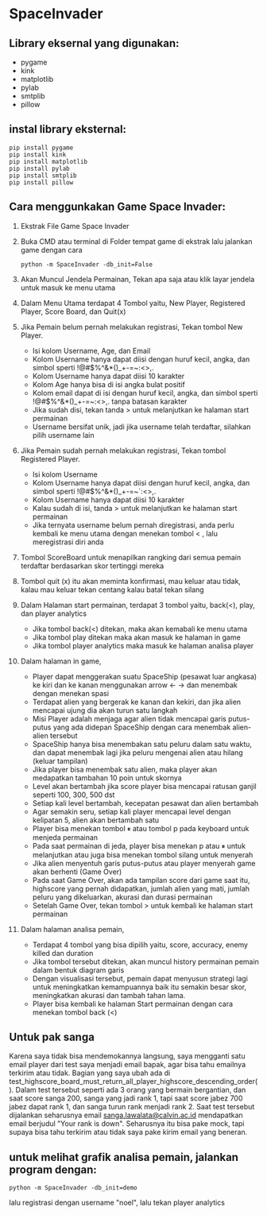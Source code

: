 # SpaceInvader

## Library eksernal yang digunakan:
* pygame
* kink
* matplotlib
* pylab
* smtplib
* pillow

## instal library eksternal:
```
pip install pygame
pip install kink
pip install matplotlib
pip install pylab
pip install smtplib
pip install pillow
```

## Cara menggunkakan Game Space Invader:
1. Ekstrak File Game Space Invader
2. Buka CMD atau terminal di Folder tempat game di ekstrak lalu jalankan game dengan cara 

    ```
    python -m SpaceInvader -db_init=False
    ```
  
5. Akan Muncul Jendela Permainan, Tekan apa saja atau klik layar jendela untuk masuk ke menu utama
6. Dalam Menu Utama terdapat 4 Tombol yaitu, New Player, Registered Player, Score Board, dan Quit(x)
7. Jika Pemain belum pernah melakukan registrasi, Tekan tombol New Player.

    * Isi kolom Username, Age, dan Email
    * Kolom Username hanya dapat diisi dengan huruf kecil, angka, dan simbol sperti !@#$%^&*()_+-=~:<>,.
    * Kolom Username hanya dapat diisi 10 karakter
    * Kolom Age hanya bisa di isi angka bulat positif
    * Kolom email dapat di isi dengan huruf kecil, angka, dan simbol sperti !@#$%^&*()_+-=~:<>,. tanpa batasan karakter
    * Jika sudah disi, tekan tanda > untuk melanjutkan ke halaman start permainan
    * Username bersifat unik, jadi jika username telah terdaftar, silahkan pilih username lain
  
6. Jika Pemain sudah pernah melakukan registrasi, Tekan tombol Registered Player.
    * Isi kolom Username
    * Kolom Username hanya dapat diisi dengan huruf kecil, angka, dan simbol sperti !@#$%^&*()_+-=~`:<>,.
    * Kolom Username hanya dapat diisi 10 karakter
    * Kalau sudah di isi, tanda > untuk melanjutkan ke halaman start permainan
    * Jika ternyata username belum pernah diregistrasi, anda perlu kembali ke menu utama dengan menekan tombol < , lalu meregistrasi diri anda
7. Tombol ScoreBoard untuk menapilkan rangking dari semua pemain terdaftar berdasarkan skor tertinggi mereka
8. Tombol quit (x) itu akan meminta konfirmasi, mau keluar atau tidak, kalau mau keluar tekan centang kalau batal tekan silang
9. Dalam Halaman start permainan, terdapat 3 tombol yaitu, back(<), play, dan player analytics
    * Jika tombol back(<) ditekan, maka akan kemabali ke menu utama
    * Jika tombol play ditekan maka akan masuk ke halaman in game
    * Jika tombol player analytics maka masuk ke halaman analisa player
10. Dalam halaman in game, 
    * Player dapat menggerakan suatu SpaceShip (pesawat luar angkasa) ke kiri dan ke kanan menggunakan arrow ← → dan menembak dengan menekan spasi
    * Terdapat alien yang bergerak ke kanan dan kekiri, dan jika alien mencapai ujung dia akan turun satu langkah
    * Misi Player adalah menjaga agar alien tidak mencapai garis putus-putus yang ada didepan SpaceShip dengan cara menembak alien-alien tersebut
    * SpaceShip hanya bisa menembakan satu peluru dalam satu waktu, dan dapat menembak lagi jika peluru mengenai alien atau hilang (keluar tampilan)
    * Jika player bisa menembak satu alien, maka player akan medapatkan tambahan 10 poin untuk skornya
    * Level akan bertambah jika score player bisa mencapai ratusan ganjil seperti 100, 300, 500 dst
    * Setiap kali level bertambah, kecepatan pesawat dan alien bertambah
    * Agar semakin seru, setiap kali player mencapai level dengan kelipatan 5, alien akan bertambah satu
    * Player bisa menekan tombol ⏸ atau tombol p pada keyboard untuk menjeda permainan
    * Pada saat permainan di jeda, player bisa menekan p atau ⏸ untuk melanjutkan atau juga bisa menekan tombol silang untuk menyerah
    * Jika alien menyentuh garis putus-putus atau player menyerah game akan berhenti (Game Over)
    * Pada saat Game Over, akan ada tampilan score dari game saat itu, highscore yang pernah didapatkan, jumlah alien yang mati, jumlah peluru yang dikeluarkan, akurasi dan durasi permainan
    * Setelah Game Over, tekan tombol > untuk kembali ke halaman start permainan
11. Dalam halaman analisa pemain,
    * Terdapat 4 tombol yang bisa dipilih yaitu, score, accuracy, enemy killed dan duration
    * Jika tombol tersebut ditekan, akan muncul history permainan pemain dalam bentuk diagram garis
    * Dengan visualisasi tersebut, pemain dapat menyusun strategi lagi untuk meningkatkan kemampuannya baik itu semakin besar skor, meningkatkan akurasi dan tambah tahan lama.
    * Player bisa kembali ke halaman Start permainan dengan cara menekan tombol back (<)

## Untuk pak sanga
Karena saya tidak bisa mendemokannya langsung, saya mengganti satu email player dari test saya menjadi email bapak, agar bisa tahu emailnya terkirim atau tidak.
Bagian yang saya ubah ada di test_highscore_board_must_return_all_player_highscore_descending_order(). Dalam test tersebut seperti ada 3 orang yang bermain bergantian, dan saat score sanga 200, sanga yang jadi rank 1, tapi saat score jabez 700 jabez dapat rank 1, dan sanga turun rank menjadi rank 2.
Saat test tersebut dijalankan seharusnya email sanga.lawalata@calvin.ac.id mendapatkan email berjudul "Your rank is down". 
Seharusnya itu bisa pake mock, tapi supaya bisa tahu terkirim atau tidak saya pake kirim email yang beneran.


## untuk melihat grafik analisa pemain, jalankan program dengan:
```
python -m SpaceInvader -db_init=demo
```
lalu registrasi dengan username "noel", lalu tekan player analytics
